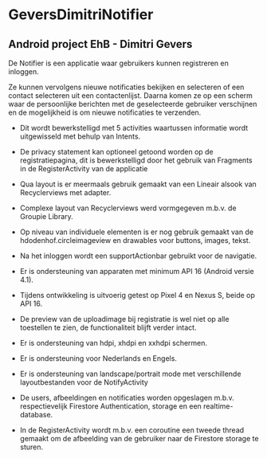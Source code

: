 # GeversDimitriNotifier
## Android project EhB - Dimitri Gevers

De Notifier is een applicatie waar gebruikers kunnen registreren en inloggen.

Ze kunnen vervolgens nieuwe notificaties bekijken en selecteren of een contact selecteren uit een contactenlijst. 
Daarna komen ze op een scherm waar de persoonlijke berichten met de geselecteerde gebruiker verschijnen en de mogelijkheid is om nieuwe notificaties te verzenden.

- Dit wordt bewerkstelligd met 5 activities waartussen informatie wordt uitgewisseld met behulp van Intents.

- De privacy statement kan optioneel getoond worden op de registratiepagina, dit is bewerkstelligd door het gebruik van Fragments in de RegisterActivity van de applicatie

- Qua layout is er meermaals gebruik gemaakt van een Lineair alsook van Recyclerviews met adapter. 

- Complexe layout van Recyclerviews werd vormgegeven m.b.v. de Groupie Library.

- Op niveau van individuele elementen is er nog gebruik gemaakt van de hdodenhof.circleimageview en drawables voor buttons, images, tekst.

- Na het inloggen wordt een supportActionbar gebruikt voor de navigatie.
 
- Er is ondersteuning van apparaten met minimum API 16 (Android versie 4.1).

- Tijdens ontwikkeling is uitvoerig getest op Pixel 4 en Nexus S, beide op API 16.

- De preview van de uploadimage bij registratie is wel niet op alle toestellen te zien, de functionaliteit blijft verder intact.

- Er is ondersteuning van hdpi, xhdpi en xxhdpi schermen. 

- Er is ondersteuning voor Nederlands en Engels. 

- Er is ondersteuning van landscape/portrait mode met verschillende layoutbestanden voor de NotifyActivity

- De users, afbeeldingen en notificaties worden opgeslagen m.b.v. respectievelijk Firestore Authentication, storage en een realtime-database.

- In de RegisterActivity wordt m.b.v. een coroutine een tweede thread gemaakt om de afbeelding van de gebruiker naar de Firestore storage te sturen.



